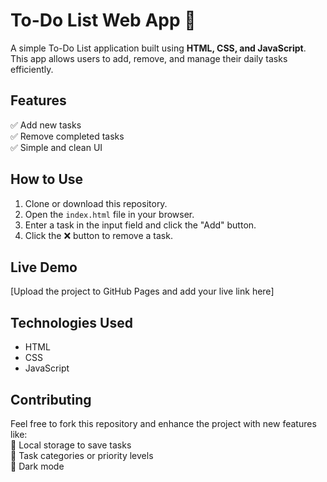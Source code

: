 # To-Do List Web App 📝  

A simple To-Do List application built using **HTML, CSS, and JavaScript**. This app allows users to add, remove, and manage their daily tasks efficiently.

## Features  
✅ Add new tasks  
✅ Remove completed tasks  
✅ Simple and clean UI  

## How to Use  
1. Clone or download this repository.  
2. Open the `index.html` file in your browser.  
3. Enter a task in the input field and click the "Add" button.  
4. Click the ❌ button to remove a task.  

## Live Demo  
[Upload the project to GitHub Pages and add your live link here]  

## Technologies Used  
- HTML  
- CSS  
- JavaScript  

## Contributing  
Feel free to fork this repository and enhance the project with new features like:  
🔹 Local storage to save tasks  
🔹 Task categories or priority levels  
🔹 Dark mode

